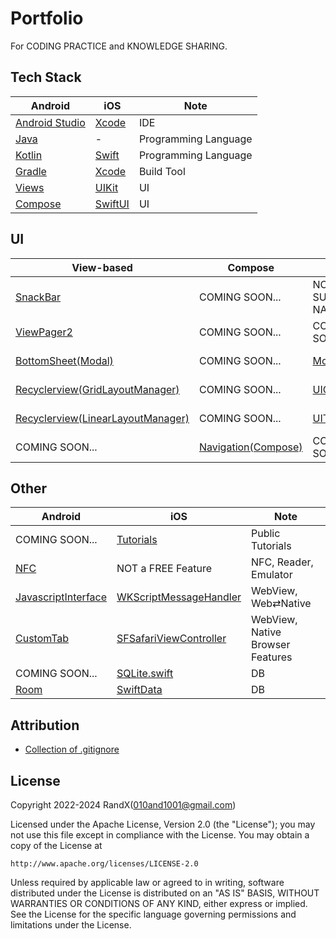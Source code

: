 # Portfolio

For CODING PRACTICE and KNOWLEDGE SHARING.

## Tech Stack

| Android                                                                         | iOS                                                       | Note                 |
|---------------------------------------------------------------------------------|-----------------------------------------------------------|----------------------|
| [Android Studio](https://developer.android.com/studio)                          | [Xcode](https://developer.apple.com/xcode/resources/)     | IDE                  |
| [Java](https://en.wikipedia.org/wiki/Java_(programming_language))               | -                                            | Programming Language |
| [Kotlin](https://kotlinlang.org/docs/getting-started.html)                      | [Swift](https://www.swift.org/about/)                     | Programming Language |
| [Gradle](https://gradle.org/)                                                   | [Xcode](https://developer.apple.com/xcode/resources/)     | Build Tool           |
| [Views](https://developer.android.com/develop/ui/views/layout/declaring-layout) | [UIKit](https://developer.apple.com/documentation/uikit/) | UI                   |
| [Compose](https://developer.android.com/jetpack/compose)                        | [SwiftUI](https://developer.apple.com/xcode/swiftui/)     | UI                   |

## UI

| View-based                                                  | Compose                                             | UIKit                                      | SwiftUI                                  |
|-------------------------------------------------------------|-----------------------------------------------------|--------------------------------------------|------------------------------------------|
| [SnackBar](/Android/SnackBar/)                              | COMING SOON...                                      | NOT SUPPORTED NATIVELY                     | NOT SUPPORTED NATIVELY                   |
| [ViewPager2](/Android/ViewPager2/)                          | COMING SOON...                                      | COMING SOON...                             | COMING SOON...                           |
| [BottomSheet(Modal)](/Android/BottomSheet/)                 | COMING SOON...                                      | [Modal](/iOS/Modal/)                       | COMING SOON...                           |
| [Recyclerview(GridLayoutManager)](/Android/RecyclerView/)   | COMING SOON...                                      | [UICollectionView](/iOS/UICollectionView/) | COMING SOON...                           |
| [Recyclerview(LinearLayoutManager)](/Android/RecyclerView/) | COMING SOON...                                      | [UITableView](/iOS/UITableView/)           | COMING SOON...                           |
| COMING SOON...                                              | [Navigation(Compose)](/Android/Navigation4Compose/) | COMING SOON...                             | [NavigationStack](/iOS/NavigationStack/) |

## Other

| Android                                              | iOS                                                    | Note                             |
|------------------------------------------------------|--------------------------------------------------------|----------------------------------|
| COMING SOON...                                       | [Tutorials](/iOS/Tutorials/)                           | Public Tutorials                 |
| [NFC](/Android/NFC/)                                 | NOT a FREE Feature                                     | NFC, Reader, Emulator            |
| [JavascriptInterface](/Android/JavascriptInterface/) | [WKScriptMessageHandler](/iOS/WKScriptMessageHandler/) | WebView, Web⇄Native              |
| [CustomTab](/Android/CustomTab/)                     | [SFSafariViewController](/iOS/SFSafariViewController/) | WebView, Native Browser Features |
| COMING SOON...                                       | [SQLite.swift](/iOS/SQLiteSwift/)                      | DB                               |
| [Room](/Android/Room/)                               | [SwiftData](/iOS/SwiftD0ta/)                           | DB                               |

## Attribution

- [Collection of .gitignore](https://github.com/github/gitignore)

## License

Copyright 2022-2024 RandX(<010and1001@gmail.com>)

Licensed under the Apache License, Version 2.0 (the "License");
you may not use this file except in compliance with the License.
You may obtain a copy of the License at

    http://www.apache.org/licenses/LICENSE-2.0

Unless required by applicable law or agreed to in writing, software
distributed under the License is distributed on an "AS IS" BASIS,
WITHOUT WARRANTIES OR CONDITIONS OF ANY KIND, either express or implied.
See the License for the specific language governing permissions and
limitations under the License.
